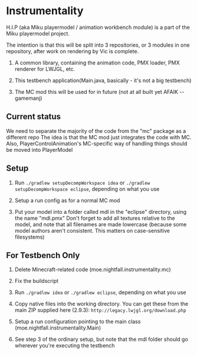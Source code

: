 # Instrumentality
H.I.P (aka Miku playermodel / animation workbench module) is a part of the Miku playermodel project.

The intention is that this will be split into 3 repositories,
or 3 modules in one repository, after work on rendering by Vic is complete.

1. A common library, containing the animation code, PMX loader, PMX renderer for LWJGL, etc.

2. This testbench application(Main.java, basically - it's not a big testbench)

3. The MC mod this will be used for in future (not at all built yet AFAIK -- gamemanj)

## Current status

We need to separate the majority of the code from the "mc" package as a different repo
The idea is that the MC mod just integrates the code with MC.
Also, PlayerControlAnimation's MC-specific way of handling things should be moved into PlayerModel

## Setup

1. Run `./gradlew setupDecompWorkspace idea` or `./gradlew setupDecompWorkspace eclipse`, depending on what you use

2. Setup a run config as for a normal MC mod

3. Put your model into a folder called mdl in the "eclipse" directory, using the name "mdl.pmx"
   Don't forget to add all textures relative to the model, and note that all filenames are made lowercase
   (because some model authors aren't consistent. This matters on case-sensitive filesystems)

## For Testbench Only

1. Delete Minecraft-related code (moe.nightfall.instrumentality.mc)

2. Fix the buildscript

3. Run `./gradlew idea` or `./gradlew eclipse`, depending on what you use

4. Copy native files into the working directory.
   You can get these from the main ZIP supplied here (2.9.3):
   `http://legacy.lwjgl.org/download.php`

5. Setup a run configuration pointing to the main class (moe.nightfall.instrumentality.Main)

6. See step 3 of the ordinary setup, but note that the mdl folder should go wherever you're executing the testbench